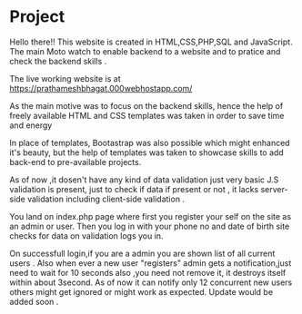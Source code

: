 # Project
Hello there!! This website is created in HTML,CSS,PHP,SQL and JavaScript. The main Moto watch to enable backend to a website and to pratice and check the backend skills .

The live working website is at https://prathameshbhagat.000webhostapp.com/

As the main motive was to focus on the backend skills, hence the help of freely available HTML and CSS templates was taken in order to save time and energy

In place of templates,  Bootastrap was also possible which might enhanced it's beauty, but the help of templates was taken to showcase skills to add back-end to pre-available projects.

As of now ,it dosen't have any kind of data validation just very basic J.S validation is present, just to check if data if present or not , it lacks server-side validation including client-side validation .

You land on index.php page where first you register your self on the site as an admin or user. Then you log in with your phone no and date of birth site checks for data on validation logs you in.

On successfull login,if you are a admin you are shown list of all current users . Also when ever a new user "registers" admin gets a notification,just need to wait for 10 seconds also ,you need not remove it, it  destroys itself within about 3second.
As of now it can notify only 12 concurrent new users others might get ignored or might work as expected.
Update would be added soon .
